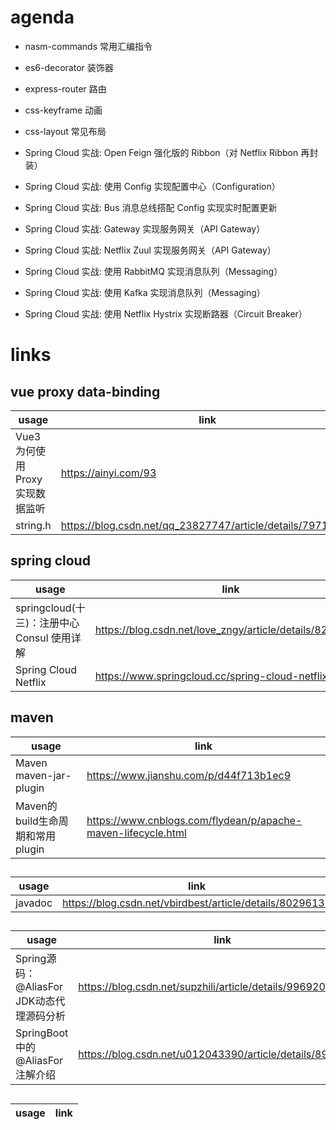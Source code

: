 # agenda

- nasm-commands 常用汇编指令
- es6-decorator 装饰器
- express-router 路由
- css-keyframe 动画
- css-layout 常见布局

- Spring Cloud 实战: Open Feign 强化版的 Ribbon（对 Netflix Ribbon 再封装） 
- Spring Cloud 实战: 使用 Config 实现配置中心（Configuration）
- Spring Cloud 实战: Bus 消息总线搭配 Config 实现实时配置更新
- Spring Cloud 实战: Gateway 实现服务网关（API Gateway）
- Spring Cloud 实战: Netflix Zuul 实现服务网关（API Gateway）
- Spring Cloud 实战: 使用 RabbitMQ 实现消息队列（Messaging）
- Spring Cloud 实战: 使用 Kafka 实现消息队列（Messaging）
- Spring Cloud 实战: 使用 Netflix Hystrix 实现断路器（Circuit Breaker）

# links

## vue proxy data-binding

| usage                            | link                                                       |
| -------------------------------- | ---------------------------------------------------------- |
| Vue3 为何使用 Proxy 实现数据监听 | https://ainyi.com/93                                       |
| string.h                         | https://blog.csdn.net/qq_23827747/article/details/79712281 |


## spring cloud

| usage                                       | link                                                              |
| ------------------------------------------- | ----------------------------------------------------------------- |
| springcloud(十三)：注册中心 Consul 使用详解 | https://blog.csdn.net/love_zngy/article/details/82216696          |
| Spring Cloud Netflix                        | https://www.springcloud.cc/spring-cloud-netflix.html              |

## maven

| usage                            | link                                                          |
| -------------------------------- | ------------------------------------------------------------- |
| Maven maven-jar-plugin           | https://www.jianshu.com/p/d44f713b1ec9                        |
| Maven的build生命周期和常用plugin | https://www.cnblogs.com/flydean/p/apache-maven-lifecycle.html |

##

| usage   | link                                                     |
| ------- | -------------------------------------------------------- |
| javadoc | https://blog.csdn.net/vbirdbest/article/details/80296136 |

##

| usage                                     | link                                                      |
| ----------------------------------------- | --------------------------------------------------------- |
| Spring源码：@AliasFor JDK动态代理源码分析 | https://blog.csdn.net/supzhili/article/details/99692075   |
| SpringBoot中的@AliasFor注解介绍           | https://blog.csdn.net/u012043390/article/details/89391518 |

##

| usage | link |
| ----- | ---- |
